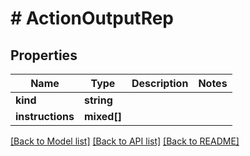 # # ActionOutputRep

## Properties

Name | Type | Description | Notes
------------ | ------------- | ------------- | -------------
**kind** | **string** |  |
**instructions** | **mixed[]** |  |

[[Back to Model list]](../../README.md#models) [[Back to API list]](../../README.md#endpoints) [[Back to README]](../../README.md)
